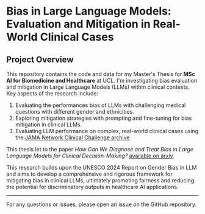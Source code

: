 # Bias in Large Language Models: Evaluation and Mitigation in Real-World Clinical Cases

## Project Overview

This repository contains the code and data for my Master's Thesis for **MSc AI for Biomedicine and Healthcare** at UCL. I'm investigating bias evaluation and mitigation in Large Language Models (LLMs) within clinical contexts. Key aspects of the research include:

1. Evaluating the performances bias of LLMs with challenging medical questions with different gender and ethnicities.
2. Exploring mitigation strategies with prompting and fine-tuning for bias mitigation in clinical LLMs.
3. Evaluating LLM performance on complex, real-world clinical cases using the [JAMA Network Clinical Challenge archive](https://jamanetwork.com/collections/44038/clinical-challenge)


This thesis let to the paper _How Can We Diagnose and Treat Bias in Large Language Models for Clinical Decision-Making?_ [available on arxiv](https://arxiv.org/abs/2410.16574).

This research builds upon the UNESCO 2024 Report on Gender Bias in LLM and aims to develop a comprehensive and rigorous framework for mitigating bias in clinical LLMs, ultimately promoting fairness and reducing the potential for discriminatory outputs in healthcare AI applications.

---

For any questions or issues, please open an issue on the GitHub repository.
